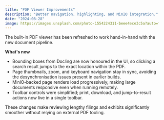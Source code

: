 ```yaml
---
title: "PDF Viewer Improvements"
description: "Better navigation, highlighting, and MinIO integration."
date: "2024-08-28"
image: https://images.unsplash.com/photo-1554224311-beee4ece3c5a?auto=format&fit=crop&w=800&q=80
---
```


The built-in PDF viewer has been refreshed to work hand-in-hand with the new document pipeline.

**What's new**

- Bounding boxes from Docling are now honoured in the UI, so clicking a search result jumps to the exact location within the PDF.
- Page thumbnails, zoom, and keyboard navigation stay in sync, avoiding the desynchronisation issues present in earlier builds.
- MinIO-backed page renders load progressively, making large documents responsive even when running remotely.
- Toolbar controls were simplified; print, download, and jump-to-result actions now live in a single toolbar.

These changes make reviewing lengthy filings and exhibits significantly smoother without relying on external PDF tooling.
